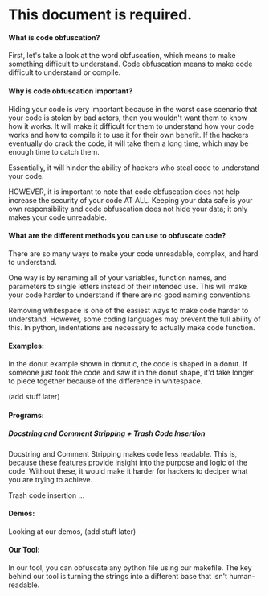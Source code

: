 # This document is required.

#### What is code obfuscation?

First, let's take a look at the word obfuscation, which means to make something difficult to understand. Code obfuscation means to make code difficult to understand or compile. 

#### Why is code obfuscation important?

Hiding your code is very important because in the worst case scenario that your code is stolen by bad actors, then you wouldn't want them to know how it works. It will make it difficult for them to understand how your code works and how to compile it to use it for their own benefit. If the hackers eventually do crack the code, it will take them a long time, which may be enough time to catch them.

Essentially, it will hinder the ability of hackers who steal code to understand your code. 

HOWEVER, it is important to note that code obfuscation does not help increase the security of your code AT ALL. Keeping your data safe is your own responsibility and code obfuscation does not hide your data; it only makes your code unreadable. 

#### What are the different methods you can use to obfuscate code? 

There are so many ways to make your code unreadable, complex, and hard to understand. 

One way is by renaming all of your variables, function names, and parameters to single letters instead of their intended use. This will make your code harder to understand if there are no good naming conventions. 

Removing whitespace is one of the easiest ways to make code harder to understand. However, some coding languages may prevent the full ability of this. In python, indentations are necessary to actually make code function. 

#### Examples:

In the donut example shown in donut.c, the code is shaped in a donut. If someone just took the code and saw it in the donut shape, it'd take longer to piece together because of the difference in whitespace. 

(add stuff later)

#### Programs:

##### Docstring and Comment Stripping + Trash Code Insertion

Docstring and Comment Stripping makes code less readable. This is, because these features provide insight into the purpose and logic of the code. Without these, it would make it harder for hackers to deciper what you are trying to achieve. 

Trash code insertion ...

#### Demos:

Looking at our demos, (add stuff later) 

#### Our Tool:

In our tool, you can obfuscate any python file using our makefile. The key behind our tool is turning the strings into a different base that isn't human-readable. 
